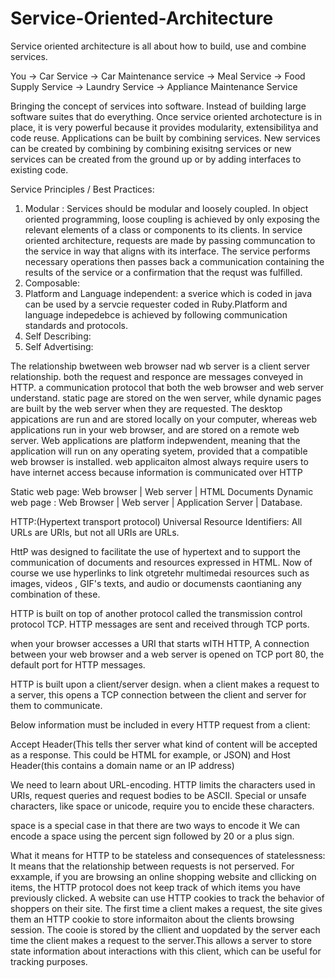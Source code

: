 # Service-Oriented-Architecture

Service oriented architecture is all about how to build, use and combine services.

You -> Car Service -> Car Maintenance service
    -> Meal Service -> Food Supply Service
    -> Laundry Service -> Appliance Maintenance Service

Bringing the concept of services into software. Instead of building large software suites that do everything.
Once service oriented archotecture is in place, it is very powerful because it provides modularity, extensibilitya and code reuse. Applications can be built by combining services. New services can be created by combining by combining exisitng services or new services can be created from the ground up or by adding interfaces to existing code.

Service Principles / Best Practices:

1. Modular : Services should be modular and loosely coupled. In object oriented programming, loose coupling is achieved by only exposing the relevant elements of a class or components to its clients. In service oriented architecture, requests are made by passing communcation to the service in way that aligns with its interface. The service performs necessary operations then passes back a communication containing the results of the service or a confirmation that the requst was fulfilled.
2. Composable: 
3. Platform and Language independent: a sverice which is coded in java can be used by a servcie requester coded in Ruby.Platform and language indepedebce is achieved by following communication standards and protocols.
4. Self Describing:
5. Self Advertising:


The relationship bwetween web browser nad wb server is a client server relationship. both the request and responce are messages conveyed in HTTP. a communication protocol that both the web browser and web server understand.
static page are stored on the wen server, while dynamic pages are built by the web server when they are requested.
The desktop appications are run and are stored locally on your computer, whereas web applications run in your web browser, and are stored on a remote web server.
Web applications are platform indepwendent, meaning that the application will run on any operating syetem, provided that a compatible web browser is installed. web applicaiton almost always require users to have internet access because information is communicated over HTTP


Static web page: Web browser | Web server | HTML Documents
Dynamic web page : Web Browser | Web server | Application Server | Database.




HTTP:(Hypertext transport protocol)
Universal Resource Identifiers:
All URLs are URIs, but not all URIs are URLs.


HttP was designed to facilitate the use of hypertext and to support the communication of documents and resources expressed in HTML. Now of course we use hyperlinks to link otgretehr multimedai resources such as images, videos , GIF's texts, and audio or documensts caontianing any combination of these.


HTTP is built on top of another protocol called the transmission control protocol TCP. 
HTTP messages are sent and received through TCP ports. 

when your browser accesses a URI that starts wITH HTTP, A connection between your web browser and a web server is opened on TCP port 80, the default port for HTTP messages.

HTTP is built upon a client/server design. when a client makes a request to a server, this opens a TCP connection between the client and server for them to communicate.


Below information must be included in every HTTP request from a client:

Accept Header(This tells ther server what kind of content will be accepted as a response. This could  be HTML for example, or JSON) and Host Header(this contains a domain name or an IP address)

We need to learn about URL-encoding. HTTP limits the characters used in URIs, request queries and request bodies to be ASCII. Special or unsafe characters, like space or unicode, require you to encide these characters.

space is a special case in that there are two ways to encode it We can encode a space using the percent sign followed by 20 or a plus sign.


What it means for HTTP to be stateless and consequences of statelessness:
It means that the relationship between requests is not perserved. For exxample, if you are browsing an online shopping website and cllicking on items, the HTTP protocol does not keep track of which items you have previously clicked.
A website can use HTTP cookies to track the behavior of shoppers on their site. 
The first time a client makes a request, the site gives them an HTTP cookie to store informaiton about the clients browsing session. The cooie is stored by the cllient and uopdated by the server each time the client makes a request  to the server.This allows a server to store state information about interactions with this client, which can be useful for tracking purposes. 












































